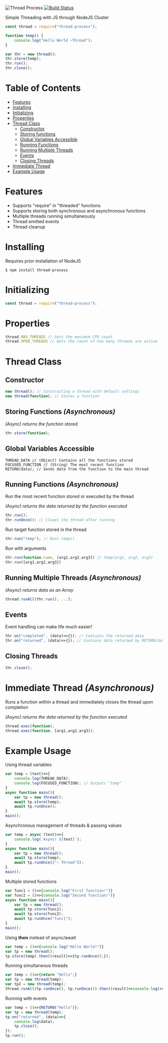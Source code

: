 ![Thread Process](https://github.com/PotatoParser/threadProcess/blob/master/thread-process.png?raw=true)
[![Build Status](https://travis-ci.com/PotatoParser/thread-process.png?branch=master)](https://travis-ci.com/PotatoParser/thread-process)

Simple Threading with JS through NodeJS Cluster
```javascript
const thread = require("thread-process");

function temp() {
    console.log("Hello World ~Thread");
}

var thr = new thread();
thr.store(temp);
thr.run();
thr.close();
```
# Table of Contents
+ [Features](#features)
+ [Installing](#installing)
+ [Initializing](#initializing)
+ [Properties](#properties)
+ [Thread Class](#thread-class)
	+ [Constructor](#constructor)
	+ [Storing functions](#storing-functions-asynchronous)
	+ [Global Variables Accessible](#global-variables-accessible)
	+ [Running Functions](#running-functions-asynchronous)
	+ [Running Multiple Threads](#running-multiple-threads-asynchronous)
    + [Events](#events)
	+ [Closing Threads](#closing-threads)
+ [Immediate Thread](#immediate-thread-asynchronous)
+ [Example Usage](#example-usage)

# Features
+ Supports "require" in "threaded" functions
+ Supports storing both synchronous and asynchronous functions
+ Multiple threads running simultaneously
+ Thread emitted events
+ Thread cleanup

# Installing
Requires prior installation of NodeJS
```
$ npm install thread-process
```
# Initializing
```javascript
const thread = require("thread-process");
```
# Properties
```javascript
thread.MAX_THREADS // Gets the maximum CPU count
thread.OPEN_THREADS // Gets the count of how many threads are active
```
# Thread Class
## Constructor
```javascript
new thread(); // Constructing a thread with default settings
new thread(function); // Stores a function
```
## Storing Functions *(Asynchronous)*
*(Async) returns the function stored*
```javascript
thr.store(function);
```
## Global Variables Accessible
```javscript
THREAD_DATA // (Object) Contains all the functions stored
FOCUSED_FUNCTION // (String) The most recent function
RETURN(data); // Sends data from the function to the main thread
```
## Running Functions *(Asynchronous)*
Run the most recent function stored or executed by the thread

*(Async) returns the data returned by the function executed*
```javascript
thr.run();
thr.runOnce(); // Closes the thread after running
```
Run target function stored in the thread
```javascript
thr.run("temp"); // Runs temp()
```
Run with arguments
```javascript
thr.run(function.name, [arg1,arg2,arg3]) // temp(arg1, arg2, arg3)
thr.run([arg1,arg2,arg3])
```
## Running Multiple Threads *(Asynchronous)*

*(Async) returns data as an Array*
```javascript
thread.runAll(thr.run(), ...);
```
## Events
Event handling can make life much easier!
```javascript
thr.on("completed", (data)=>{}); // Contains the returned data
thr.on("returned", (data)=>{}); // Contains data returned by RETURN(data);
```
## Closing Threads
```javascript
thr.close();
```
# Immediate Thread *(Asynchronous)*
Runs a function within a thread and immediately closes the thread upon completion

*(Async) returns the data returned by the function executed*
```javascript
thread.exec(function);
thread.exec(function, [arg1,arg2,arg3]);
```
# Example Usage
Using thread variables
```javascript
var temp = (text)=>{
    console.log(THREAD_DATA);
    console.log(FOCUSED_FUNCTION); // Outputs "temp"
}
async function main(){
    var tp = new thread();
    await tp.store(temp);
    await tp.runOnce();
}
main();
```
Asynchronous management of threads & passing values
```javascript
var temp = async (text)=>{
    console.log(`Async! ${text}`);
}
async function main(){
    var tp = new thread();
    await tp.store(temp);
    await tp.runOnce(["~ Thread"]);
}
main();
```
Multiple stored functions
```javascript
var func1 = ()=>{console.log("First function!")}
var func2 = ()=>{console.log("Second function!")}
async function main(){
    var tp = new thread();
    await tp.store(func1);
    await tp.store(func2);
    await tp.runOnce("func1");
}
main();
```
Using **then** instead of async/await
```javascript
var temp = ()=>{console.log("Hello World!")}
var tp = new thread();
tp.store(temp).then((result)=>{tp.runOnce();});
```
Running simultaneous threads
```javascript
var temp = ()=>{return "Hello";}
var tp = new thread(temp);
var tp2 = new thread(temp);
thread.runAll(tp.runOnce(), tp.runOnce()).then((result)=>console.log(result));
```
Running with events
```javascript
var temp = ()=>{RETURN("Hello")};
var tp = new thread(temp);
tp.on("returned", (data)=>{
    console.log(data);
    tp.close();
});
tp.run();
```
